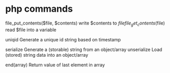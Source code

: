 php commands
==============

file_put_contents($file, $contents)   write $contents to $file
file_get_contents($file)              read $file into a variable

uniqid          Generate a unique id string based on timestamp

serialize       Generate a (storable) string from an object/array
unserialize     Load (stored) string data into an object/array

end(array)      Return value of last element in array
